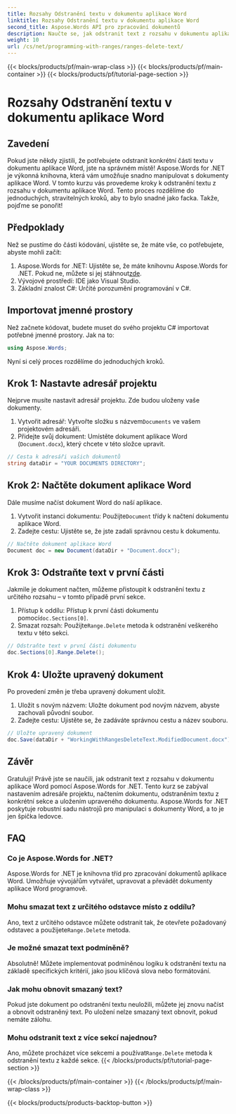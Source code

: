 ```yaml
---
title: Rozsahy Odstranění textu v dokumentu aplikace Word
linktitle: Rozsahy Odstranění textu v dokumentu aplikace Word
second_title: Aspose.Words API pro zpracování dokumentů
description: Naučte se, jak odstranit text z rozsahu v dokumentu aplikace Word pomocí Aspose.Words for .NET pomocí tohoto podrobného kurzu. Ideální pro vývojáře v C#.
weight: 10
url: /cs/net/programming-with-ranges/ranges-delete-text/
---
```


{{< blocks/products/pf/main-wrap-class >}}
{{< blocks/products/pf/main-container >}}
{{< blocks/products/pf/tutorial-page-section >}}

# Rozsahy Odstranění textu v dokumentu aplikace Word

## Zavedení

Pokud jste někdy zjistili, že potřebujete odstranit konkrétní části textu v dokumentu aplikace Word, jste na správném místě! Aspose.Words for .NET je výkonná knihovna, která vám umožňuje snadno manipulovat s dokumenty aplikace Word. V tomto kurzu vás provedeme kroky k odstranění textu z rozsahu v dokumentu aplikace Word. Tento proces rozdělíme do jednoduchých, stravitelných kroků, aby to bylo snadné jako facka. Takže, pojďme se ponořit!

## Předpoklady

Než se pustíme do části kódování, ujistěte se, že máte vše, co potřebujete, abyste mohli začít:

1.  Aspose.Words for .NET: Ujistěte se, že máte knihovnu Aspose.Words for .NET. Pokud ne, můžete si jej stáhnout[zde](https://releases.aspose.com/words/net/).
2. Vývojové prostředí: IDE jako Visual Studio.
3. Základní znalost C#: Určité porozumění programování v C#.

## Importovat jmenné prostory

Než začnete kódovat, budete muset do svého projektu C# importovat potřebné jmenné prostory. Jak na to:

```csharp
using Aspose.Words;
```

Nyní si celý proces rozdělíme do jednoduchých kroků.

## Krok 1: Nastavte adresář projektu

Nejprve musíte nastavit adresář projektu. Zde budou uloženy vaše dokumenty.

1.  Vytvořit adresář: Vytvořte složku s názvem`Documents` ve vašem projektovém adresáři.
2. Přidejte svůj dokument: Umístěte dokument aplikace Word (`Document.docx`), který chcete v této složce upravit.

```csharp
// Cesta k adresáři vašich dokumentů
string dataDir = "YOUR DOCUMENTS DIRECTORY";
```

## Krok 2: Načtěte dokument aplikace Word

Dále musíme načíst dokument Word do naší aplikace.

1.  Vytvořit instanci dokumentu: Použijte`Document` třídy k načtení dokumentu aplikace Word.
2. Zadejte cestu: Ujistěte se, že jste zadali správnou cestu k dokumentu.

```csharp
// Načtěte dokument aplikace Word
Document doc = new Document(dataDir + "Document.docx");
```

## Krok 3: Odstraňte text v první části

Jakmile je dokument načten, můžeme přistoupit k odstranění textu z určitého rozsahu – v tomto případě první sekce.

1.  Přístup k oddílu: Přístup k první části dokumentu pomocí`doc.Sections[0]`.
2.  Smazat rozsah: Použijte`Range.Delete` metoda k odstranění veškerého textu v této sekci.

```csharp
// Odstraňte text v první části dokumentu
doc.Sections[0].Range.Delete();
```

## Krok 4: Uložte upravený dokument

Po provedení změn je třeba upravený dokument uložit.

1. Uložit s novým názvem: Uložte dokument pod novým názvem, abyste zachovali původní soubor.
2. Zadejte cestu: Ujistěte se, že zadáváte správnou cestu a název souboru.

```csharp
// Uložte upravený dokument
doc.Save(dataDir + "WorkingWithRangesDeleteText.ModifiedDocument.docx");
```

## Závěr

Gratuluji! Právě jste se naučili, jak odstranit text z rozsahu v dokumentu aplikace Word pomocí Aspose.Words for .NET. Tento kurz se zabýval nastavením adresáře projektu, načtením dokumentu, odstraněním textu z konkrétní sekce a uložením upraveného dokumentu. Aspose.Words for .NET poskytuje robustní sadu nástrojů pro manipulaci s dokumenty Word, a to je jen špička ledovce.

## FAQ

### Co je Aspose.Words for .NET?

Aspose.Words for .NET je knihovna tříd pro zpracování dokumentů aplikace Word. Umožňuje vývojářům vytvářet, upravovat a převádět dokumenty aplikace Word programově.

### Mohu smazat text z určitého odstavce místo z oddílu?

 Ano, text z určitého odstavce můžete odstranit tak, že otevřete požadovaný odstavec a použijete`Range.Delete` metoda.

### Je možné smazat text podmíněně?

Absolutně! Můžete implementovat podmíněnou logiku k odstranění textu na základě specifických kritérií, jako jsou klíčová slova nebo formátování.

### Jak mohu obnovit smazaný text?

Pokud jste dokument po odstranění textu neuložili, můžete jej znovu načíst a obnovit odstraněný text. Po uložení nelze smazaný text obnovit, pokud nemáte zálohu.

### Mohu odstranit text z více sekcí najednou?

 Ano, můžete procházet více sekcemi a používat`Range.Delete` metoda k odstranění textu z každé sekce.
{{< /blocks/products/pf/tutorial-page-section >}}

{{< /blocks/products/pf/main-container >}}
{{< /blocks/products/pf/main-wrap-class >}}

{{< blocks/products/products-backtop-button >}}

